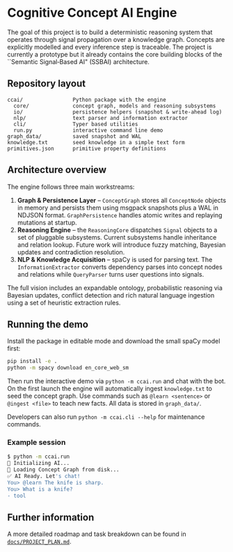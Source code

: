 # Cognitive Concept AI Engine

The goal of this project is to build a deterministic reasoning system that
operates through signal propagation over a knowledge graph.  Concepts are
explicitly modelled and every inference step is traceable.  The project is
currently a prototype but it already contains the core building blocks of the
``Semantic Signal‑Based AI" (SSBAI) architecture.

## Repository layout

```
ccai/                Python package with the engine
  core/              concept graph, models and reasoning subsystems
  io/                persistence helpers (snapshot & write‑ahead log)
  nlp/               text parser and information extractor
  cli/               Typer based utilities
  run.py             interactive command line demo
graph_data/          saved snapshot and WAL
knowledge.txt        seed knowledge in a simple text form
primitives.json      primitive property definitions
```

## Architecture overview

The engine follows three main workstreams:

1. **Graph & Persistence Layer** – `ConceptGraph` stores all `ConceptNode` objects
   in memory and persists them using msgpack snapshots plus a WAL in NDJSON
   format.  `GraphPersistence` handles atomic writes and replaying mutations at
   startup.
2. **Reasoning Engine** – the `ReasoningCore` dispatches `Signal` objects to a
   set of pluggable subsystems.  Current subsystems handle inheritance and
   relation lookup.  Future work will introduce fuzzy matching, Bayesian
   updates and contradiction resolution.
3. **NLP & Knowledge Acquisition** – spaCy is used for parsing text.  The
   `InformationExtractor` converts dependency parses into concept nodes and
   relations while `QueryParser` turns user questions into signals.

The full vision includes an expandable ontology, probabilistic reasoning via
Bayesian updates, conflict detection and rich natural language ingestion using a
set of heuristic extraction rules.

## Running the demo

Install the package in editable mode and download the small spaCy model first:

```bash
pip install -e .
python -m spacy download en_core_web_sm
```

Then run the interactive demo via `python -m ccai.run` and chat with the bot.
On the first launch the engine will automatically ingest `knowledge.txt` to
seed the concept graph. Use commands such as `@learn <sentence>` or
`@ingest <file>` to teach new facts.  All data is stored in `graph_data/`.

Developers can also run `python -m ccai.cli --help` for maintenance commands.

### Example session

```bash
$ python -m ccai.run
🤖 Initializing AI...
🧠 Loading Concept Graph from disk...
✅ AI Ready. Let's chat!
You> @learn The knife is sharp.
You> What is a knife?
- tool
```

## Further information

A more detailed roadmap and task breakdown can be found in
[`docs/PROJECT_PLAN.md`](docs/PROJECT_PLAN.md).
